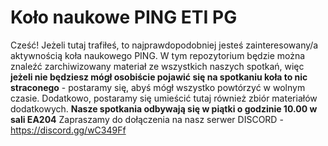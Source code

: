 # Koło naukowe PING ETI PG
Cześć! Jeżeli tutaj trafiłeś, to najprawdopodobniej jesteś zainteresowany/a aktywnością koła naukowego PING. W tym repozytorium będzie można znaleźć zarchiwizowany materiał ze wszystkich naszych spotkań, więc **jeżeli nie będziesz mógł osobiście pojawić się na spotkaniu koła to nic straconego** - postaramy się, abyś mógł wszystko powtórzyć w wolnym czasie. Dodatkowo, postaramy się umieścić tutaj również zbiór materiałów dodatkowych. **Nasze spotkania odbywają się w piątki o godzinie 10.00 w sali EA204** Zapraszamy do dołączenia na nasz serwer DISCORD - https://discord.gg/wC349Ff
